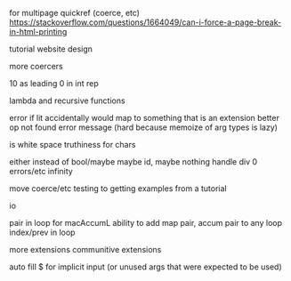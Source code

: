 for multipage quickref (coerce, etc)
https://stackoverflow.com/questions/1664049/can-i-force-a-page-break-in-html-printing

tutorial
website design

more coercers

10 as leading 0 in int rep

lambda and recursive functions

error if lit accidentally would map to something that is an extension
better op not found error message (hard because memoize of arg types is lazy)

is white space truthiness for chars

either instead of bool/maybe
maybe id, maybe nothing
handle div 0 errors/etc
infinity

move coerce/etc testing to getting examples from a tutorial

io

pair in loop for macAccumL
	ability to add map pair, accum pair to any loop
index/prev in loop

more extensions
	communitive extensions

auto fill $ for implicit input (or unused args that were expected to be used)
